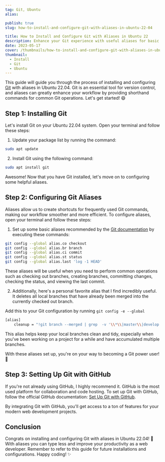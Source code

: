 ```yaml
---
tag: Git, Ubuntu
alias:

publish: true
slug: how-to-install-and-configure-git-with-aliases-in-ubuntu-22-04

title: How to Install and Configure Git with Aliases in Ubuntu 22
description: Enhance your Git experience with useful aliases for basic configuration in Ubuntu 22.04. A handy guide for Git users. Happy coding!
date: 2023-05-17
cover: /thumbnails/how-to-install-and-configure-git-with-aliases-in-ubuntu-22-04.png
thumbnail:
  - Install
  - Git
  - Ubuntu
---
```


This guide will guide you through the process of installing and configuring [Git](https://git-scm.com/) with aliases in Ubuntu 22.04. Git is an essential tool for version control, and aliases can greatly enhance your workflow by providing shorthand commands for common Git operations. Let's get started! 😄

## Step 1: Installing Git
Let's install Git on your Ubuntu 22.04 system. Open your terminal and follow these steps:

1. Update your package list by running the command:
```bash
sudo apt update
```

2. Install Git using the following command:
```bash
sudo apt install git
```

Awesome! Now that you have Git installed, let's move on to configuring some helpful aliases.

## Step 2: Configuring Git Aliases
Aliases allow us to create shortcuts for frequently used Git commands, making our workflow smoother and more efficient. To configure aliases, open your terminal and follow these steps:

1. Set up some basic aliases recommended by the [Git documentation](https://git-scm.com/book/en/v2/Git-Basics-Git-Aliases) by executing these commands:
```sh
git config --global alias.co checkout
git config --global alias.br branch
git config --global alias.ci commit
git config --global alias.st status
git config --global alias.last 'log -1 HEAD'
```

   These aliases will be useful when you need to perform common operations such as checking out branches, creating branches, committing changes, checking the status, and viewing the last commit.

2. Additionally, here's a personal favorite alias that I find incredibly useful. It deletes all local branches that have already been merged into the currently checked out branch.

Add this to your Git configuration by running `git config -e --global`

```bash
[alias]
    cleanup = "!git branch --merged | grep  -v '\\*\\|master\\|develop' | xargs -n 1 -r git branch -d"
```

   This alias helps keep your local branches clean and tidy, especially when you've been working on a project for a while and have accumulated multiple branches.

With these aliases set up, you're on your way to becoming a Git power user! 🎉

## Step 3: Setting Up Git with GitHub
If you're not already using GitHub, I highly recommend it. GitHub is the most used platform for collaboration and code hosting. To set up Git with GitHub, follow the official GitHub documentation: [Set Up Git with GitHub](https://docs.github.com/en/get-started/quickstart/set-up-git).

By integrating Git with GitHub, you'll get access to a ton of features for your modern web development projects.

## Conclusion
Congrats on installing and configuring Git with aliases in Ubuntu 22.04! 🎉 With aliases you can type less and improve your productivity as a web developer. Remember to refer to this guide for future installations and configurations. Happy coding! ✨